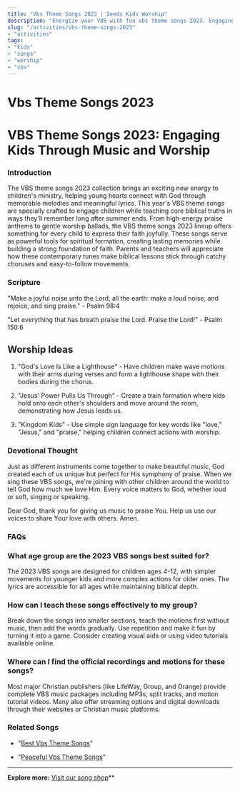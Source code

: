 ```yaml
---
title: "Vbs Theme Songs 2023 | Seeds Kids Worship"
description: "Energize your VBS with fun vbs theme songs 2023. Engaging worship music and activities for summer children's ministry."
slug: "/activities/vbs-theme-songs-2023"
- "activities"
tags:
- "kids"
- "songs"
- "worship"
- "vbs"
---
```


# Vbs Theme Songs 2023

# VBS Theme Songs 2023: Engaging Kids Through Music and Worship

### Introduction
The VBS theme songs 2023 collection brings an exciting new energy to children's ministry, helping young hearts connect with God through memorable melodies and meaningful lyrics. This year's VBS theme songs are specially crafted to engage children while teaching core biblical truths in ways they'll remember long after summer ends. From high-energy praise anthems to gentle worship ballads, the VBS theme songs 2023 lineup offers something for every child to express their faith joyfully. These songs serve as powerful tools for spiritual formation, creating lasting memories while building a strong foundation of faith. Parents and teachers will appreciate how these contemporary tunes make biblical lessons stick through catchy choruses and easy-to-follow movements.

### Scripture
"Make a joyful noise unto the Lord, all the earth: make a loud noise, and rejoice, and sing praise." - Psalm 98:4

"Let everything that has breath praise the Lord. Praise the Lord!" - Psalm 150:6

## Worship Ideas
1. "God's Love Is Like a Lighthouse" - Have children make wave motions with their arms during verses and form a lighthouse shape with their bodies during the chorus.

2. "Jesus' Power Pulls Us Through" - Create a train formation where kids hold onto each other's shoulders and move around the room, demonstrating how Jesus leads us.

3. "Kingdom Kids" - Use simple sign language for key words like "love," "Jesus," and "praise," helping children connect actions with worship.

### Devotional Thought
Just as different instruments come together to make beautiful music, God created each of us unique but perfect for His symphony of praise. When we sing these VBS songs, we're joining with other children around the world to tell God how much we love Him. Every voice matters to God, whether loud or soft, singing or speaking.

Dear God, thank you for giving us music to praise You. Help us use our voices to share Your love with others. Amen.

### FAQs

### What age group are the 2023 VBS songs best suited for?
The 2023 VBS songs are designed for children ages 4-12, with simpler movements for younger kids and more complex actions for older ones. The lyrics are accessible for all ages while maintaining biblical depth.

### How can I teach these songs effectively to my group?
Break down the songs into smaller sections, teach the motions first without music, then add the words gradually. Use repetition and make it fun by turning it into a game. Consider creating visual aids or using video tutorials available online.

### Where can I find the official recordings and motions for these songs?
Most major Christian publishers (like LifeWay, Group, and Orange) provide complete VBS music packages including MP3s, split tracks, and motion tutorial videos. Many also offer streaming options and digital downloads through their websites or Christian music platforms.

### Related Songs

- "[Best Vbs Theme Songs](/activities/best-vbs-theme-songs/)"

- "[Peaceful Vbs Theme Songs](/activities/peaceful-vbs-theme-songs/)"

---

**Explore more:** [Visit our song shop](https://seedskidsworship.com/shop)**

<!-- Schema Markup -->
<script type="application/ld+json">
{
  "@context": "https://schema.org",
  "@type": "MusicRecording",
  "name": "Vbs Theme Songs 2023",
  "byArtist": {
    "@type": "MusicGroup",
    "name": "Seeds Kids Worship"
  },
  "isFamilyFriendly": true,
  "url": "https://seedskidsworship.com/activities/vbs-theme-songs-2023/"
}
</script>
